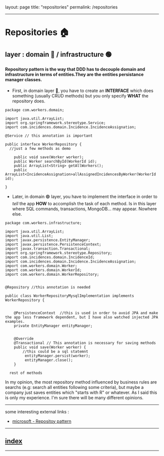 layout: page
title: "repositories"
permalink: /repositories

----

# Repositories 🏠
## layer : domain 🔴 / infrastructure 🟢

#### Repository pattern is the way that DDD has to decouple domain and infrastructure in terms of entities.They are the entities persistance manager classes.

- First, in domain layer 🔴, you have to create an **INTERFACE** which does something (usually CRUD methods) but you only specify **WHAT** the repository does.
```
package com.workers.domain;

import java.util.ArrayList;
import org.springframework.stereotype.Service;
import com.incidences.domain.Incidence.IncidenceAssignation;

@Service // this annotation is important

public interface WorkerRepository {
  //just a few methods as demo
  
	public void save(Worker worker);
	public Worker searchById(WorkerId id);
	public ArrayList<String> getAllWorkers();
	public ArrayList<IncidenceAssignation>allAssignedIncidencesByWorker(WorkerId id);
	
}
```

- Later, in domain 🟢 layer, you have to implement the interface in order to _tell_ the app **HOW** to accomplish the task of each method. Is in this layer where SQL commands, transactions, MongoDB... may appear. Nowhere else.


```
package com.workers.infrastructure;

import java.util.ArrayList;
import java.util.List;
import javax.persistence.EntityManager;
import javax.persistence.PersistenceContext;
import javax.transaction.Transactional;
import org.springframework.stereotype.Repository;
import com.incidences.domain.IncidenceId;
import com.incidences.domain.Incidence.IncidenceAssignation;
import com.workers.domain.Worker;
import com.workers.domain.WorkerId;
import com.workers.domain.WorkerRepository;


@Repository //this annotation is needed

public class WorkerRepositoryMysqlImplementation implements WorkerRepository {
	
 
	@PersistenceContext  //this is used in order to avoid JPA and make the app less framework dependent, but I have also watched injected JPA examples.
    private EntityManager entityManager;
	
	
	@Override
	@Transactional // This annotation is necessary for saving methods
	public void save(Worker worker) {
		//this could be a sql statemnt
		 entityManager.persist(worker);
		 entityManager.close();
	}
  
  rest of methods

```
In my opinion, the most repository method influenced by business rules are searchs (e.g: search all entities following some criteria), but maybe a company just saves entities which "starts with R" or whatever. 
As I said this is only my experience. I'm sure there will be many different opinions.

---
some interesting external links :

- [microsoft - Repositoy pattern](https://docs.microsoft.com/es-es/dotnet/architecture/microservices/microservice-ddd-cqrs-patterns/infrastructure-persistence-layer-design)


---
## [index](https://jmiquis.github.io/TFG-DDD-Theoretical/) 
---
